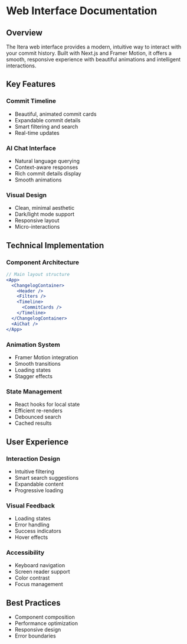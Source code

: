 # Web Interface Documentation

## Overview
The Itera web interface provides a modern, intuitive way to interact with your commit history. Built with Next.js and Framer Motion, it offers a smooth, responsive experience with beautiful animations and intelligent interactions.

## Key Features

### Commit Timeline
- Beautiful, animated commit cards
- Expandable commit details
- Smart filtering and search
- Real-time updates

### AI Chat Interface
- Natural language querying
- Context-aware responses
- Rich commit details display
- Smooth animations

### Visual Design
- Clean, minimal aesthetic
- Dark/light mode support
- Responsive layout
- Micro-interactions

## Technical Implementation

### Component Architecture
```jsx
// Main layout structure
<App>
  <ChangelogContainer>
    <Header />
    <Filters />
    <Timeline>
      <CommitCards />
    </Timeline>
  </ChangelogContainer>
  <AiChat />
</App>
```

### Animation System
- Framer Motion integration
- Smooth transitions
- Loading states
- Stagger effects

### State Management
- React hooks for local state
- Efficient re-renders
- Debounced search
- Cached results

## User Experience

### Interaction Design
- Intuitive filtering
- Smart search suggestions
- Expandable content
- Progressive loading

### Visual Feedback
- Loading states
- Error handling
- Success indicators
- Hover effects

### Accessibility
- Keyboard navigation
- Screen reader support
- Color contrast
- Focus management

## Best Practices
- Component composition
- Performance optimization
- Responsive design
- Error boundaries 